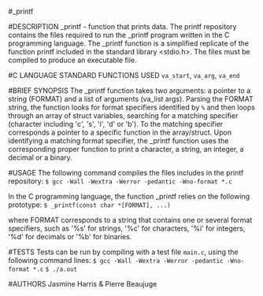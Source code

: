 #_printf

#DESCRIPTION
_printf \- function that prints data. The printf repository contains the files required to run the _printf program written in the C programming language. The _printf function is a simplified replicate of the function printf included in the standard library <stdio.h>. The files must be compiled to produce an executable file.

#C LANGUAGE STANDARD FUNCTIONS USED
`va_start`, `va_arg`, `va_end`

#BRIEF SYNOPSIS
The _printf function takes two arguments: a pointer to a string (FORMAT) and a list of arguments (va_list args). Parsing the FORMAT string, the function looks for format specifiers identified by `%` and then loops through an array of struct variables, searching for a matching specifier (character including 'c', 's', 'i', 'd' or 'b'). To the matching specifier corresponds a pointer to a specific function in the array/struct. Upon identifying a matching format specifier, the _printf function uses the corresponding proper function to print a character, a string, an integer, a decimal or a binary.

#USAGE
The following command compiles the files includes in the printf repository:
```$ gcc -Wall -Wextra -Werror -pedantic -Wno-format *.c```

In the C programming language, the function _printf relies on the following prototype:
```$ _printf(const char *[FORMAT], ...)```

where FORMAT corresponds to a string that contains one or several format specifiers, such as '%s' for strings, '%c' for characters, '%i' for integers, '%d' for decimals or '%b' for binaries. 

#TESTS
Tests can be run by compiling with a test file `main.c`, using the following command lines:
```$ gcc -Wall -Wextra -Werror -pedantic -Wno-format *.c```
```$ ./a.out```

#AUTHORS
Jasmine Harris & Pierre Beaujuge